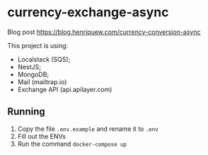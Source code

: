 # currency-exchange-async

Blog post https://blog.henriquew.com/currency-conversion-async

This project is using:
- Localstack (SQS);
- NestJS;
- MongoDB;
- Mail (mailtrap.io)
- Exchange API (api.apilayer.com)

## Running

1. Copy the file `.env.example` and rename it to `.env`
2. Fill out the ENVs 
3. Run the command `docker-compose up`
